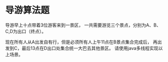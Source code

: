 # 导游算法题

导游早上十点带着3位游客来到一景区，
一共需要游览三个景点，分别为A、B、C,D为出口（终点）。

现在所有人从A出发自有行，但是必须所有人上午11点在B景点集合完成后，
再出发到C，最后13点在D出口处集合统一大巴去其他景区。
请使用java多线程实现以上场景。

